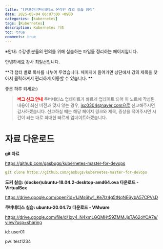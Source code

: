 ```yaml
---
title: "[인프런]쿠버네티스 온라인 강의 실습 정리"
date: 2025-08-04 06:07:00 +0900
categories: [kubernetes]
tags: [Kubernetes]
description: Kubernetes 기초
toc: true
comments: true
---
```


※안내: 수강생 분들의 편의를 위해 실습하는 파일들 정리하는 페이지입니다.

안녕하세요 강사 최일선입니다.

**각 챕터 별로 목차를 나누어 두었습니다. 페이지에 들어가면 상단에서 강의 제목을 찾아서 클릭하셔서 편리하게 이동할 수 있습니다. **

좋은 하루 되세요:)

> <span style="color: red;">**버그 신고 안내**</span>
쿠버네티스 업데이트가 빠르게 업데이트 되어 이 노트에 작성된 내용이 최신 버전과 맞지 않는 경우, isc0304@naver.com으로 신고해주시면 감사하겠습니다. 신고하실 때는 해당 페이지 링크와 제목, 증상을 적어주시면 시간이 되는 대로 최대한 빠르게 업데이트하겠습니다.

# 자료 다운로드

**git 자료**

https://github.com/gasbugs/kubernetes-master-for-devops

```yaml
git clone https://github.com/gasbugs/kubernetes-master-for-devops
```

**도커 실습: (docker)ubuntu-18.04.2-desktop-amd64.ova 다운로드 - VirtualBox**

https://drive.google.com/open?id=1JMs6Iw1_Ke7lz4g5tNqNE6ybA57CPVsD

**쿠버네티스 실습: ubuntu-20.04.7z 다운로드 - VMware**

https://drive.google.com/file/d/1xy4_N4xmLGQMHt59ZMMJjsTA62oYOA7a/view?usp=sharing

id: user01

pw: test1234


